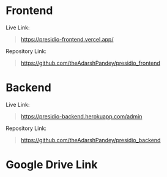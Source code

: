 # Frontend  

  Live Link:  
  > https://presidio-frontend.vercel.app/  
    
  Repository Link:  
  > https://github.com/theAdarshPandey/presidio_frontend  
  
# Backend

  Live Link:  
  > https://presidio-backend.herokuapp.com/admin
    
  Repository Link:  
  > https://github.com/theAdarshPandey/presidio_backend

# Google Drive Link
